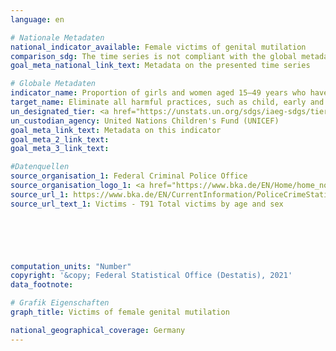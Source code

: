 ```yaml
---
language: en    

# Nationale Metadaten    
national_indicator_available: Female victims of genital mutilation    
comparison_sdg: The time series is not compliant with the global metadata, but provides additional information.    
goal_meta_national_link_text: Metadata on the presented time series    

# Globale Metadaten    
indicator_name: Proportion of girls and women aged 15–49 years who have undergone female genital mutilation/ cutting, by age    
target_name: Eliminate all harmful practices, such as child, early and forced marriage and female genital mutilation    
un_designated_tier: <a href="https://unstats.un.org/sdgs/iaeg-sdgs/tier-classification/" title="Click here for more information on the UN tier classification."  target="_blank">Tier I</a>    
un_custodian_agency: United Nations Children's Fund (UNICEF)    
goal_meta_link_text: Metadata on this indicator    
goal_meta_2_link_text:     
goal_meta_3_link_text:         

#Datenquellen
source_organisation_1: Federal Criminal Police Office
source_organisation_logo_1: <a href="https://www.bka.de/EN/Home/home_node.htm"><img src="https://g205sdgs.github.io/sdg-indicators/public/OrgImgEn/bka.png" alt="Logo bka" style="height:60px; width:148px" /></a>
source_url_1: https://www.bka.de/EN/CurrentInformation/PoliceCrimeStatistics/2020/pcs2020_node.html
source_url_text_1: Victims - T91 Total victims by age and sex





    
computation_units: "Number"    
copyright: '&copy; Federal Statistical Office (Destatis), 2021'    
data_footnote:     

# Grafik Eigenschaften    
graph_title: Victims of female genital mutilation    

national_geographical_coverage: Germany    
---
```


<span></span>
